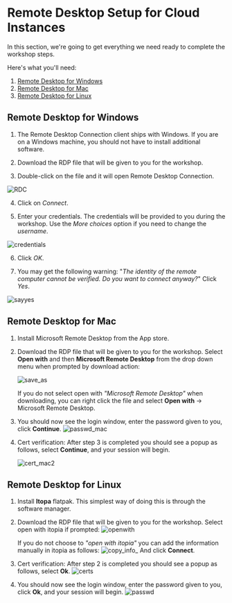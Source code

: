 # Remote Desktop Setup for Cloud Instances
In this section, we're going to get everything we need ready to complete the workshop steps.

Here's what you'll need:
1. [Remote Desktop for Windows](#Remote-Desktop-for-Windows)
2. [Remote Desktop for Mac](#Remote-Desktop-for-Mac)
3. [Remote Desktop for Linux](#Remote-Desktop-for-Linux)

## Remote Desktop for Windows
1. The Remote Desktop Connection client ships with Windows. If you are on a Windows machine, you should not have to install additional software.

2. Download the RDP file that will be given to you for the workshop. 

3. Double-click on the file and it will open Remote Desktop Connection.

![RDC](/assets_/RDC.PNG)

4. Click on *Connect*.
 
5. Enter your credentials. The credentials will be provided to you during the workshop. Use the *More choices* option if you need to change the _username_.

![credentials](/assets_/credentials.PNG)

6. Click *OK*.

7. You may get the following warning: "_The identity of the remote computer cannot be verified. Do you want to connect anyway?_" Click *Yes*.

![sayyes](uploads/af37d3066424759a02eb723668e1e8fa/sayyes.PNG)

## Remote Desktop for Mac
1. Install Microsoft Remote Desktop from the App store.

2. Download the RDP file that will be given to you for the workshop. Select __Open with__ and then __Microsoft Remote Desktop__ from the drop down menu when prompted by download action:

    ![save_as](/assets_//save_as.png)

    If you do not select open with _"Microsoft Remote Desktop"_ when downloading, you can right click the file and select __Open with__ -> Microsoft Remote Desktop.

3. You should now see the login window, enter the password given to you, click __Continue__.
![passwd_mac](/assets_/passwd_mac.png)

4. Cert verification: After step 3 is completed you should see a popup as follows, select __Continue__, and your session will begin.

    ![cert_mac2](/assets_/cert_mac2.png)
## Remote Desktop for Linux
1. Install __Itopa__ flatpak. This simplest way of doing this is through the software manager.

2. Download the RDP file that will be given to you for the workshop. Select open with itopia if prompted:
![openwith](/assets_/openwith.png)

    If you do not choose to _"open with itopia"_ you can add the information manually in itopia as follows:
![copy_info_](/assets_/copy_info_.png) 
And click __Connect__.

3. Cert verification: After step 2 is completed you should see a popup as follows, select __Ok__. 
![certs](/assets_/certs.png)

4. You should now see the login window, enter the password given to you, click __Ok__, and your session will begin.
![passwd](/assets_/passwd.png)
